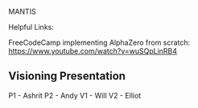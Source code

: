 MANTIS

Helpful Links:

FreeCodeCamp implementing AlphaZero from scratch:
https://www.youtube.com/watch?v=wuSQpLinRB4

## Visioning Presentation

P1 - Ashrit
P2 - Andy
V1 - Will
V2 - Elliot